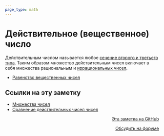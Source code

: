```yaml
---
page_type: math
---
```


# Действительное (вещественное) число

Действительным числом называется любое [сечение второго и третьего типа](20221030230520.md). Таким образом множество действительным чисел включает в себя множества рациональным и [иррациональных чисел](20221030231804.md).

* [Равенство вещественных чисел](20221030232937.md)



## Ссылки на эту заметку

* [Множества чисел](20221030192444.md)
* [Сравнение действительных чисел чисел](20221030232937.md)


<p v-pre style="text-align: right">
  <a href="https://github.com/Kverde/algorithms/blob/main/source/20221030231807.md" target="_blank">
  Эта заметка на GitHub
  </a>
</p>



<p v-pre style="text-align: right">
  <a href="https://discourse.comtext.space/new-topic?title=%D0%94%D0%B5%D0%B9%D1%81%D1%82%D0%B2%D0%B8%D1%82%D0%B5%D0%BB%D1%8C%D0%BD%D0%BE%D0%B5%20%28%D0%B2%D0%B5%D1%89%D0%B5%D1%81%D1%82%D0%B2%D0%B5%D0%BD%D0%BD%D0%BE%D0%B5%29%20%D1%87%D0%B8%D1%81%D0%BB%D0%BE&body=&category=algorithm" target="_blank">
  Обсудить на форуме
  </a>
</p>

